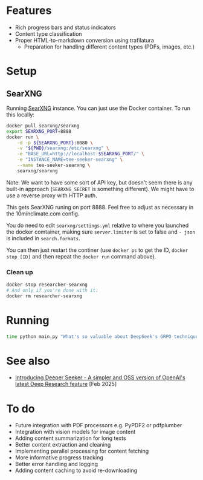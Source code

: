 
# Features

* Rich progress bars and status indicators
* Content type classification
* Proper HTML-to-markdown conversion using trafilatura
  * Preparation for handling different content types (PDFs, images, etc.)

# Setup

## SearXNG

Running [SearXNG](https://github.com/searxng/searxng) instance. You can just use the Docker container. To run this locally:

```sh
docker pull searxng/searxng
export SEARXNG_PORT=8888
docker run \
    -d -p ${SEARXNG_PORT}:8080 \
    -v "${PWD}/searxng:/etc/searxng" \
    -e "BASE_URL=http://localhost:$SEARXNG_PORT/" \
    -e "INSTANCE_NAME=tee-seeker-searxng" \
    --name tee-seeker-searxng \
    searxng/searxng
```

Note: We want to have some sort of API key, but doesn't seem there is any built-in approach (`SEARXNG_SECRET` is something different). We might have to use a reverse proxy with HTTP auth.

This gets SearXNG runing on port 8888. Feel free to adjust as necessary in the 10minclimate.com config.

You do need to edit `searxng/settings.yml` relative to where you launched the docker comtainer, making sure `server.limiter` is set to false and `- json` is included in `search.formats`.

You can then just restart the continer (use `docker ps` to get the ID, `docker stop [ID]` and then repeat the `docker run` command above).

<!-- Not needed at present
One trick for generating a secret key:

```sh
python -c "from uuid import uuid1; print(str(uuid1()))"
```
-->

### Clean up

```sh
docker stop researcher-searxng
# And only if you're done with it:
docker rm researcher-searxng
```

# Running

```sh
time python main.py "What's so valuable about DeepSeek's GRPO technique?" --rigor 0.1
```


# See also

* [Introducing Deeper Seeker - A simpler and OSS version of OpenAI's latest Deep Research feature](https://www.reddit.com/r/LocalLLaMA/comments/1igyy0n/introducing_deeper_seeker_a_simpler_and_oss/) [Feb 2025]

# To do

- Future integration with PDF processors e.g. PyPDF2 or pdfplumber
- Integration with vision models for image content
- Adding content summarization for long texts
- Better content extraction and cleaning
- Implementing parallel processing for content fetching
- More informative progress tracking
- Better error handling and logging
- Adding content caching to avoid re-downloading
